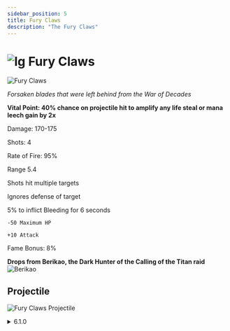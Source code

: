 ```yaml
---
sidebar_position: 5
title: Fury Claws
description: "The Fury Claws"
---
```


# ![lg](https://cdn.discordapp.com/attachments/1026159786313650256/1045193424116133948/Legendary_Bag.png) Fury Claws 

![Fury Claws](https://vwiki.valorserver.com/api/item/picture/Fury%20Claws)  

<i>Forsaken blades that were left behind from the War of Decades</i>

**Vital Point: 40% chance on projectile hit to amplify any life steal or mana leech gain by 2x**

Damage: 170-175

Shots: 4

Rate of Fire: 95%

Range 5.4

Shots hit multiple targets

Ignores defense of target

5% to inflict Bleeding for 6 seconds

    -50 Maximum HP
    
    +10 Attack
    
Fame Bonus: 8%

**Drops from Berikao, the Dark Hunter of the Calling of the Titan raid** ![Berikao](https://cdn.discordapp.com/attachments/1107378591026655272/1108666419379441744/image.png)

## Projectile

![Fury Claws Projectile](https://cdn.discordapp.com/attachments/1160376179996496013/1170803426318368828/fury_claws.gif?ex=6591bda9&is=657f48a9&hm=3fe75ff72a6602095ff424685093d3630c9719628f6b09e60559fc425d82aab1&)

<details>
  <summary>6.1.0</summary>
  <div>
None.
  </div>
</details> 
